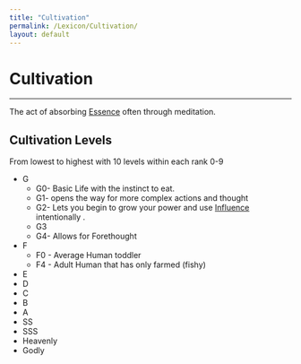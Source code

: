 ```yaml
---
title: "Cultivation"
permalink: /Lexicon/Cultivation/
layout: default
---
```

# Cultivation 
---
The act of absorbing [Essence](_Lexicon/Essence.md) often through meditation.

## Cultivation Levels
From lowest to highest with 10 levels within each rank 0-9
- G
	- G0- Basic Life with the instinct to eat.
	- G1- opens the way for more complex actions and thought
	- G2- Lets you begin to grow your power and use [Influence](_Lexicon/Influence.md) intentionally .
	- G3
	- G4- Allows for Forethought 
- F
	- F0 - Average Human toddler
	- F4 - Adult Human that has only farmed (fishy)
- E
- D
- C
- B
- A
- SS
- SSS
- Heavenly 
- Godly




